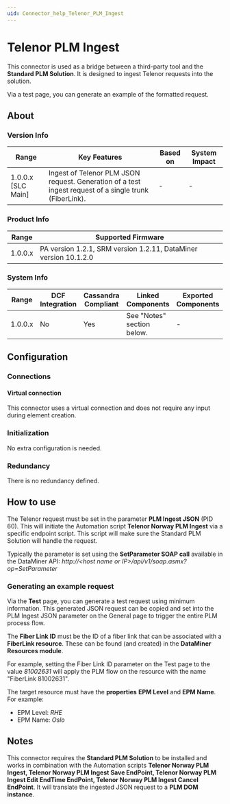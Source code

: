 ```yaml
---
uid: Connector_help_Telenor_PLM_Ingest
---
```


# Telenor PLM Ingest

This connector is used as a bridge between a third-party tool and the **Standard PLM Solution**. It is designed to ingest Telenor requests into the solution.

Via a test page, you can generate an example of the formatted request.

## About

### Version Info

| **Range**            | **Key Features**                                                                                       | **Based on** | **System Impact** |
|----------------------|--------------------------------------------------------------------------------------------------------|--------------|-------------------|
| 1.0.0.x \[SLC Main\] | Ingest of Telenor PLM JSON request. Generation of a test ingest request of a single trunk (FiberLink). | \-           | \-                |

### Product Info

| **Range** | **Supported Firmware**                                           |
|-----------|------------------------------------------------------------------|
| 1.0.0.x   | PA version 1.2.1, SRM version 1.2.11, DataMiner version 10.1.2.0 |

### System Info

| **Range** | **DCF Integration** | **Cassandra Compliant** | **Linked Components**      | **Exported Components** |
|-----------|---------------------|-------------------------|----------------------------|-------------------------|
| 1.0.0.x   | No                  | Yes                     | See "Notes" section below. | \-                      |

## Configuration

### Connections

#### Virtual connection

This connector uses a virtual connection and does not require any input during element creation.

### Initialization

No extra configuration is needed.

### Redundancy

There is no redundancy defined.

## How to use

The Telenor request must be set in the parameter **PLM Ingest JSON** (PID 60). This will initiate the Automation script **Telenor Norway PLM Ingest** via a specific endpoint script. This script will make sure the Standard PLM Solution will handle the request.

Typically the parameter is set using the **SetParameter SOAP call** available in the DataMiner API: *http://\<host name or IP\>/api/v1/soap.asmx?op=SetParameter*

### Generating an example request

Via the **Test** page, you can generate a test request using minimum information. This generated JSON request can be copied and set into the PLM Ingest JSON parameter on the General page to trigger the entire PLM process flow.

The **Fiber Link ID** must be the ID of a fiber link that can be associated with a **FiberLink resource**. These can be found (and created) in the **DataMiner Resources module**.

For example, setting the Fiber Link ID parameter on the Test page to the value *81002631* will apply the PLM flow on the resource with the name "FiberLink 81002631".

The target resource must have the **properties** **EPM Level** and **EPM Name**. For example:

- EPM Level: *RHE*
- EPM Name: *Oslo*

## Notes

This connector requires the **Standard PLM Solution** to be installed and works in combination with the Automation scripts **Telenor Norway PLM Ingest, Telenor Norway PLM Ingest Save EndPoint, Telenor Norway PLM Ingest Edit EndTime EndPoint, Telenor Norway PLM Ingest Cancel EndPoint**. It will translate the ingested JSON request to a **PLM DOM instance**.
